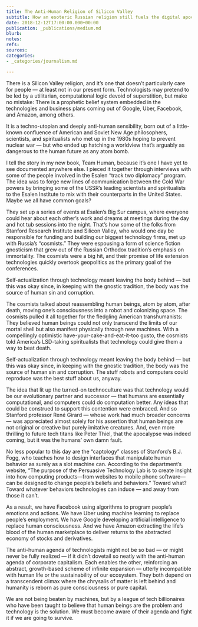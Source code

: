 ```yaml
---
title: The Anti-Human Religion of Silicon Valley
subtitle: How an esoteric Russian religion still fuels the digital apocalypse
date: 2018-12-12T17:00:00.000+00:00
publication: _publications/medium.md
blurb: 
notes: 
refs: 
sources: 
categories:
- _categories/journalism.md

---
```

There is a Silicon Valley religion, and it’s one that doesn’t particularly care for people — at least not in our present form. Technologists may pretend to be led by a utilitarian, computational logic devoid of superstition, but make no mistake: There is a prophetic belief system embedded in the technologies and business plans coming out of Google, Uber, Facebook, and Amazon, among others.

It is a techno-utopian and deeply anti-human sensibility, born out of a little-known confluence of American and Soviet New Age philosophers, scientists, and spiritualists who met up in the 1980s hoping to prevent nuclear war — but who ended up hatching a worldview that’s arguably as dangerous to the human future as any atom bomb.

I tell the story in my new book, Team Human, because it’s one I have yet to see documented anywhere else. I pieced it together through interviews with some of the people involved in the Esalen “track two diplomacy” program. The idea was to forge new lines of communication between the Cold War powers by bringing some of the USSR’s leading scientists and spiritualists to the Esalen Institute to mix with their counterparts in the United States. Maybe we all have common goals?

They set up a series of events at Esalen’s Big Sur campus, where everyone could hear about each other’s work and dreams at meetings during the day and hot tub sessions into the night. That’s how some of the folks from Stanford Research Institute and Silicon Valley, who would one day be responsible for funding and building our biggest technology firms, met up with Russia’s “cosmists.” They were espousing a form of science fiction gnosticism that grew out of the Russian Orthodox tradition’s emphasis on immortality. The cosmists were a big hit, and their promise of life extension technologies quickly overtook geopolitics as the primary goal of the conferences.

Self-actualization through technology meant leaving the body behind — but this was okay since, in keeping with the gnostic tradition, the body was the source of human sin and corruption.

The cosmists talked about reassembling human beings, atom by atom, after death, moving one’s consciousness into a robot and colonizing space. The cosmists pulled it all together for the fledgling American transhumanists: They believed human beings could not only transcend the limits of our mortal shell but also manifest physically through new machines. With a compellingly optimistic have-your-cake-and-eat-it-too gusto, the cosmists told America’s LSD-taking spiritualists that technology could give them a way to beat death.

Self-actualization through technology meant leaving the body behind — but this was okay since, in keeping with the gnostic tradition, the body was the source of human sin and corruption. The stuff robots and computers could reproduce was the best stuff about us, anyway.

The idea that lit up the turned-on technoculture was that technology would be our evolutionary partner and successor — that humans are essentially computational, and computers could do computation better. Any ideas that could be construed to support this contention were embraced. And so Stanford professor René Girard — whose work had much broader concerns — was appreciated almost solely for his assertion that human beings are not original or creative but purely imitative creatures. And, even more thrilling to future tech titans like Peter Thiel, that the apocalypse was indeed coming, but it was the humans’ own damn fault.

No less popular to this day are the “captology” classes of Stanford’s B.J. Fogg, who teaches how to design interfaces that manipulate human behavior as surely as a slot machine can. According to the department’s website, “The purpose of the Persuasive Technology Lab is to create insight into how computing products—from websites to mobile phone software—can be designed to change people’s beliefs and behaviors.” Toward what? Toward whatever behaviors technologies can induce — and away from those it can’t.

As a result, we have Facebook using algorithms to program people’s emotions and actions. We have Uber using machine learning to replace people’s employment. We have Google developing artificial intelligence to replace human consciousness. And we have Amazon extracting the life’s blood of the human marketplace to deliver returns to the abstracted economy of stocks and derivatives.

The anti-human agenda of technologists might not be so bad — or might never be fully realized — if it didn’t dovetail so neatly with the anti-human agenda of corporate capitalism. Each enables the other, reinforcing an abstract, growth-based scheme of infinite expansion — utterly incompatible with human life or the sustainability of our ecosystem. They both depend on a transcendent climax where the chrysalis of matter is left behind and humanity is reborn as pure consciousness or pure capital.

We are not being beaten by machines, but by a league of tech billionaires who have been taught to believe that human beings are the problem and technology is the solution. We must become aware of their agenda and fight it if we are going to survive.
